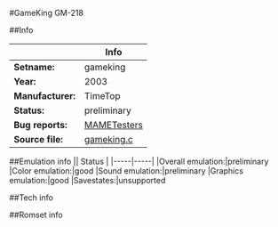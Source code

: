 #GameKing GM-218

##Info

||Info|
|-----|-----|
|**Setname:**|gameking
|**Year:**|2003
|**Manufacturer:**|TimeTop
|**Status:**|preliminary
|**Bug reports:**|[MAMETesters](http://mametesters.org/view_all_set.php?type=1&temporary=y&search=gameking.c)
|**Source file:**|[gameking.c](https://github.com/mamedev/mame/blob/master/src/mess/drivers/gameking.c)

##Emulation info
|| Status |
|-----|-----|
|Overall emulation:|preliminary
|Color emulation:|good
|Sound emulation:|preliminary
|Graphics emulation:|good
|Savestates:|unsupported

##Tech info

##Romset info

<!--- START OF EDITED COMMENT DO NOT TOUCH TEXT ABOVE-->
